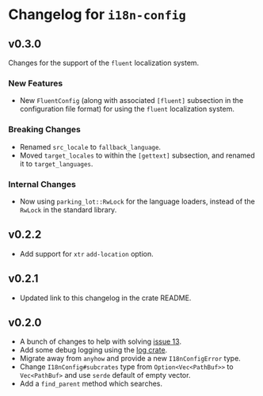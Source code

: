 # Changelog for `i18n-config`

## v0.3.0

Changes for the support of the `fluent` localization system.

### New Features

+ New `FluentConfig` (along with associated `[fluent]` subsection in the configuration file format) for using the `fluent` localization system.

### Breaking Changes

+ Renamed `src_locale` to `fallback_language`.
+ Moved `target_locales` to within the `[gettext]` subsection, and renamed it to `target_languages`.

### Internal Changes

+ Now using `parking_lot::RwLock` for the language loaders, instead of the `RwLock` in the standard library.

## v0.2.2

+ Add support for `xtr` `add-location` option.

## v0.2.1

+ Updated link to this changelog in the crate README.

## v0.2.0

+ A bunch of changes to help with solving [issue 13](https://github.com/kellpossible/cargo-i18n/issues/13).
+ Add some debug logging using the [log crate](https://crates.io/crates/log).
+ Migrate away from `anyhow` and provide a new `I18nConfigError` type.
+ Change `I18nConfig#subcrates` type from `Option<Vec<PathBuf>>` to `Vec<PathBuf>` and use `serde` default of empty vector.
+ Add a `find_parent` method which searches.
